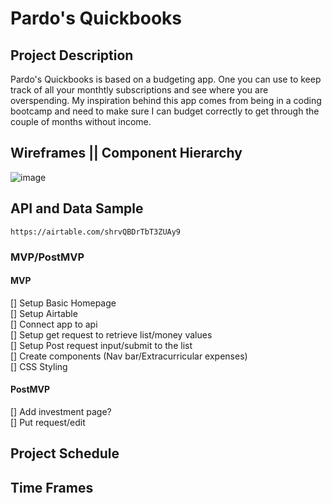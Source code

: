 # Pardo's Quickbooks
 <link>

## Project Description

Pardo's Quickbooks is based on a budgeting app. One you can use to keep track of all your monthtly subscriptions and see where you are overspending. My inspiration behind this app comes from being in a coding bootcamp and need to make sure I can budget correctly to get through the couple of months without income. 

## Wireframes || Component Hierarchy

![image](https://user-images.githubusercontent.com/68570980/138519612-58bce3cd-c2f8-4e00-86e4-fb137adf13e4.png)

## API and Data Sample


```
https://airtable.com/shrvQBDrTbT3ZUAy9
```

### MVP/PostMVP

#### MVP

[] Setup Basic Homepage <br />
[] Setup Airtable <br />
[] Connect app to api <br />
[] Setup get request to retrieve list/money values <br />
[] Setup Post request input/submit to the list <br />
[] Create components (Nav bar/Extracurricular expenses) <br />
[] CSS Styling <br />


#### PostMVP
[] Add investment page? <br />
[] Put request/edit 

## Project Schedule



## Time Frames


